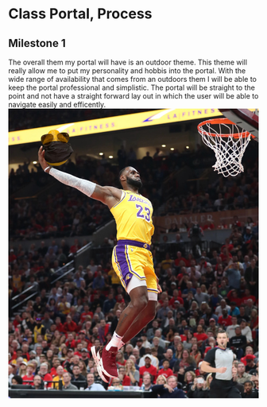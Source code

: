 # Class Portal, Process
## Milestone 1

The overall them my portal will have is an outdoor theme. This theme will really allow me to put my personality and hobbis into the portal. With the wide range of availability that comes from an outdoors them I will be able to keep the portal professional and simplistic. The portal will be straight to the point and not have a straight forward lay out in which the user will be able to navigate easily and efficently. 
![THIS IS LEBRON JAMES Dunking a Lemon](lebronlemon.jpg)